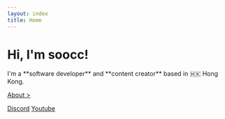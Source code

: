 ```yaml
---
layout: index
title: Home
---
```


<h1 id="hi-im-soocc" class="anim-typewriter">Hi, I'm soocc!</h1>
<p markdown="1">I'm a **software developer** and **content creator** based in 🇭🇰 Hong Kong.</p>

<a id="gold-link" href="about">About ></a>

<a id="discord-btn" class="btn" href="https://discord.gg/72UPzkfxXM">Discord</a>
<a id="youtube-btn" class="btn" href="https://youtube.com/sooccc">Youtube</a>
